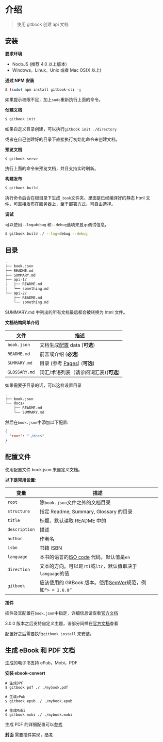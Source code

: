 # 介绍

> 使用 gitbook 创建 api 文档

## 安装

**要求环境**

* NodoJS (推荐 4.0 以上版本)
* Windows，Linux，Unix 或者 Mac OS(X 以上)

**通过 NPM 安装**

```bash
$ (sudo) npm install gitbook-cli -g
```

如果提示权限不足，加上`sudo`重新执行上面的命令。

**创建文档**

```bash
$ gitbook init
```

如果自定义目录创建，可以执行`gitbook init ./directory`

或者在自己创建好的目录下直接执行初始化命令来创建文档。

**预览文档**

```bash
$ gitbook serve
```

执行上面的命令来预览文档，并且支持实时刷新。

**构建发布**

```bash
$ gitbook build
```

执行命令后会在根目录下生成`_book`文件夹，里面是已经编译好的静态 html 文件，可直接发布在服务器上，至于部署方式，可自由选择。

**调试**

可以使用`--log=debug` 和`--debug`选项来显示调试信息。

```bash
$ gitbook build ./ --log=debug --debug
```

## 目录

```bash
.
├── book.json
├── README.md
├── SUMMARY.md
├── api-1/
|   ├── README.md
|   └── something.md
└── api-2/
    ├── README.md
    └── something.md
```

SUMMARY.md 中列出的所有文档最后都会被转换为 html 文件。

**文档结构简单介绍**

| 文件          | 描述                                     |
| ------------- | ---------------------------------------- |
| `book.json`   | 文档生成[配置](#config) data (**可选**)  |
| `README.md`   | 前言或介绍 (**必选**)                    |
| `SUMMARY.md`  | 目录 (参考 [Pages](pages.md)) (**可选**) |
| `GLOSSARY.md` | 词汇/术语列表（请参阅词汇表)(**可选**)   |

如果需要子目录的话，可以这样设置目录

```bash
.
├── book.json
└── docs/
    ├── README.md
    └── SUMMARY.md
```

然后在`book.json`中添加以下配置:

```json
{
  "root": "./docs"
}
```

## 配置文件

使用配置文件 book.json 来自定义文档。

**以下是常用设置:**

| 变量          | 描述                                                                                             |
| ------------- | ------------------------------------------------------------------------------------------------ |
| `root`        | 除`book.json`文件之外的文档目录                                                                  |
| `structure`   | 指定 Readme, Summary, Glossary 的目录                                                            |
| `title`       | 标题，默认读取 README 中的                                                                       |
| `description` | 描述                                                                                             |
| `author`      | 作者名                                                                                           |
| `isbn`        | 书籍 ISBN                                                                                        |
| `language`    | 本书的语言的[ISO code](https://en.wikipedia.org/wiki/List_of_ISO_639-1_codes) 代码，默认值是`en` |
| `direction`   | 文本的方向。可以是`rtl`或`ltr`，默认值取决于`language`的值                                       |
| `gitbook`     | 应该使用的 GitBook 版本。使用[SemVer](http://semver.org)规范，例如`“> = 3.0.0”`                  |

**插件**

插件及其配置在`book.json`中指定，详细信息请查看[官方文档](https://github.com/GitbookIO/gitbook/blob/master/docs/plugins/README.md)

3.0.0 版本之后支持自定义主题，该部分同样在[官方文档](https://github.com/GitbookIO/gitbook/blob/master/docs/themes/README.md)查看

配置好之后需要执行`gitbook install` 来安装。

## 生成 eBook 和 PDF 文档

生成的电子书支持 ePub，Mobi，PDF

**安装 ebook-convert**

```
# 生成DPF
$ gitbook pdf ./ ./mybook.pdf

# 生成ePub
$ gitbook epub ./ ./mybook.epub

# 生成Mobi
$ gitbook mobi ./ ./mybook.mobi
```

生成 PDF 的详细配置可以[参考](https://github.com/GitbookIO/gitbook/blob/master/docs/config.md)

**封面**
需要插件实现，[参考](https://plugins.gitbook.com/plugin/autocover)

